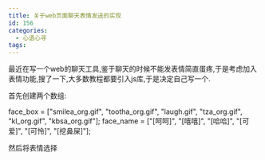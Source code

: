 ```yaml
---
title: 关于web页面聊天表情发送的实现
id: 156
categories:
  - 心语心寻
tags:
---
```


最近在写一个web的聊天工具,鉴于聊天的时候不能发表情简直蛋疼,于是考虑加入表情功能,搜了一下,大多数教程都要引入js库,于是决定自己写一个.

首先创建两个数组:

face_box = ["smilea_org.gif", "tootha_org.gif", "laugh.gif", "tza_org.gif", "kl_org.gif", "kbsa_org.gif"];
face_name = ["[呵呵]", "[嘻嘻]", "[哈哈]", "[可爱]", "[可怜]", "[挖鼻屎]"];

然后将表情选择